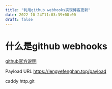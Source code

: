 ```yaml
---
title: "利用github webhooks实现博客更新"
date: 2022-10-24T11:03:39+08:00
draft: false
---
```


# 什么是github webhooks

[github官方说明](https://docs.github.com/cn/developers/webhooks-and-events/webhooks/about-webhooks)


Payload URL https://lengyefenghan.top/payload



caddy http.git

